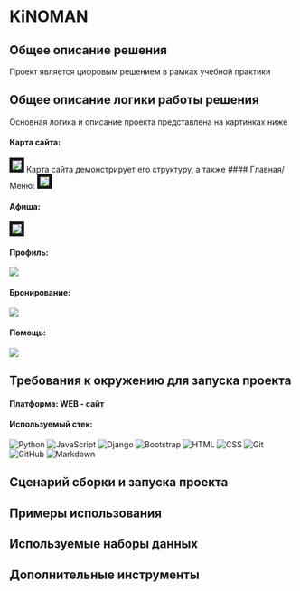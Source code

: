 # KiNOMAN  
  
## Общее описание решения
Проект является цифровым решением в рамках учебной практики
  
## Общее описание логики работы решения
Основная логика и описание проекта представлена на картинках ниже 
  
#### Карта сайта:
<img src="https://sun1-27.userapi.com/impg/_FpjFC50S7C045TNhuwNNNo_yAtf3ghBQnOfpw/WnudzemR8lI.jpg?size=1276x1584&quality=96&sign=85e3c1ea020d6bdd8a9b37034850b853&type=album" border="5px solid red"/>  
Карта сайта демонстрирует его структуру, а также 
#### Главная/Меню:

<img src="https://sun1-88.userapi.com/impg/4ECbgFoqAZAEgTJO1Kp-Jq_2oxf4NOMFIPhZag/tCCTEtPDRhk.jpg?size=1276x1584&quality=96&sign=3f49ac7d15deed3c494de02d66cab617&type=album" border="5px solid red"/>

#### Афиша:

<img src="https://sun9-51.userapi.com/impg/USR9pVWzM2YybKoPvgqaQqFNadpTMnN-wXMoXw/rBOyTL29qus.jpg?size=1276x1584&quality=96&sign=cdf5ce7d7d3cf1f1d372107051ed1ba0&type=album" border="5px solid red"/>

#### Профиль:

<img src="https://sun9-85.userapi.com/impg/lwcQMwF_HoxFtAr4ymS-u6bAv61e4JreBF6iKw/2qibI9qEKKk.jpg?size=1276x1584&quality=96&sign=c8ce21569e74352e5a918424a6e746aa&type=album"/>

#### Бронирование:

<img src="https://sun9-85.userapi.com/impg/lwcQMwF_HoxFtAr4ymS-u6bAv61e4JreBF6iKw/2qibI9qEKKk.jpg?size=1276x1584&quality=96&sign=c8ce21569e74352e5a918424a6e746aa&type=album"/>

#### Помощь:

<img src="https://sun9-12.userapi.com/impg/5e0oENsYu00ifyqD65jp1aOdR4rx1dT3QWhf_g/wBqoZuAvuQ4.jpg?size=1276x1584&quality=96&sign=6267467d3c244ff4360002e7362f2336&type=album"/>


## Требования к окружению для запуска проекта
#### Платформа: WEB - сайт
#### Используемый стек:
![Python](https://img.shields.io/badge/-Python-05122A?style=flat&logo=python)
![JavaScript](https://img.shields.io/badge/-JavaScript-05122A?style=flat&logo=javascript)
![Django](https://img.shields.io/badge/-Django-05122A?style=flat&logo=django&logoColor=092E20)
![Bootstrap](https://img.shields.io/badge/-Bootstrap-05122A?style=flat&logo=bootstrap&logoColor=563D7C)
![HTML](https://img.shields.io/badge/-HTML-05122A?style=flat&logo=HTML5)
![CSS](https://img.shields.io/badge/-CSS-05122A?style=flat&logo=CSS3&logoColor=1572B6)
![Git](https://img.shields.io/badge/-Git-05122A?style=flat&logo=git)
![GitHub](https://img.shields.io/badge/-GitHub-05122A?style=flat&logo=github)
![Markdown](https://img.shields.io/badge/-Markdown-05122A?style=flat&logo=markdown)  
  
## Сценарий сборки и запуска проекта  
  
## Примеры использования  
  
## Используемые наборы данных  
  
## Дополнительные инструменты
